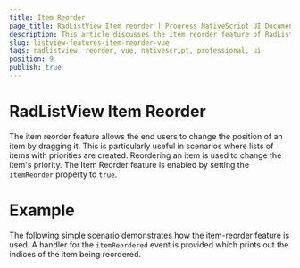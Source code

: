 ```yaml
---
title: Item Reorder
page_title: RadListView Item reorder | Progress NativeScript UI Documentation
description: This article discusses the item reorder feature of RadListView and it is used with Vue.
slug: listview-features-item-reorder-vue
tags: radlistview, reorder, vue, nativescript, professional, ui
position: 9
publish: true
---
```


# RadListView Item Reorder

The item reorder feature allows the end users to change the position of an item by dragging it. This is particularly useful in scenarios where lists of items with priorities are created. Reordering an item is used to change the item's priority. The Item Reorder feature is enabled by setting the `itemReorder` property to `true`.

# Example

The following simple scenario demonstrates how the item-reorder feature is used. A handler for the `itemReordered` event is provided which prints out the indices of the item being reordered.

<snippet id='listview-itemreorder-vue'/>
